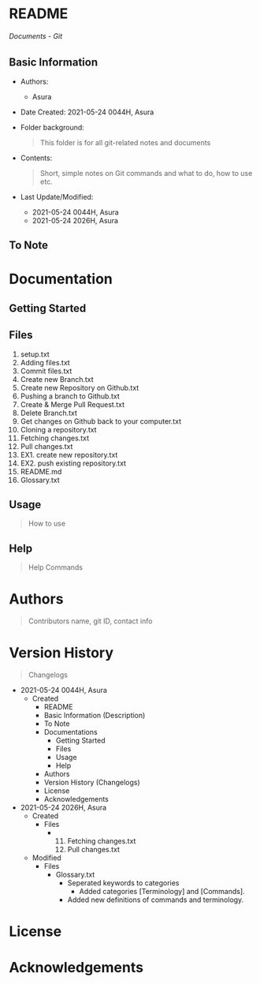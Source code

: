 # README

<h6> Documents - Git </h6>

## Basic Information

* Authors: 

  * Asura

* Date Created: 2021-05-24 0044H, Asura

* Folder background:

  > This folder is for all git-related notes and documents
  
* Contents:

  > Short, simple notes on Git commands and what to do, how to use etc.

* Last Update/Modified:
  * 2021-05-24 0044H, Asura
  * 2021-05-24 2026H, Asura



## To Note



# Documentation

## Getting Started



## Files

1. setup.txt
2. Adding files.txt
3. Commit files.txt
4. Create new Branch.txt
5. Create new Repository on Github.txt
6. Pushing a branch to Github.txt
7. Create & Merge Pull Request.txt
8. Delete Branch.txt
9. Get changes on Github back to your computer.txt
10. Cloning a repository.txt
11. Fetching changes.txt
12. Pull changes.txt
13. EX1. create new repository.txt
14. EX2. push existing repository.txt
15. README.md
16. Glossary.txt



## Usage

> How to use



## Help

> Help Commands



# Authors

> Contributors name, git ID, contact info



# Version History

>  Changelogs

* 2021-05-24 0044H, Asura
  * Created 
    * README
    * Basic Information (Description)
    * To Note
    * Documentations
      * Getting Started
      * Files
      * Usage
      * Help
    * Authors
    * Version History (Changelogs)
    * License
    * Acknowledgements
* 2021-05-24 2026H, Asura
  * Created
    * Files
      * 11. Fetching changes.txt
        12. Pull changes.txt
  * Modified
    * Files
      * Glossary.txt 
        * Seperated keywords to categories
          * Added categories [Terminology] and [Commands].
        * Added new definitions of commands and terminology.



# License



# Acknowledgements

